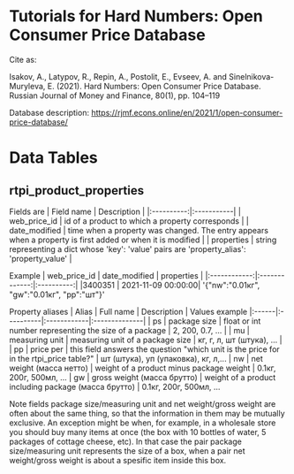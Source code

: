 # Tutorials for Hard Numbers: Open Consumer Price Database

Cite as:

Isakov, A., Latypov, R., Repin, A., Postolit, E., Evseev, A. and Sinelnikova-Muryleva, E. (2021). Hard Numbers: Open Consumer Price Database. Russian Journal of Money and Finance, 80(1), pp. 104–119

Database description: https://rjmf.econs.online/en/2021/1/open-consumer-price-database/


# Data Tables
## rtpi_product_properties
Fields are
| Field name | Description |
|:----------:|:-----------|
| web_price_id | id of a product to which a property corresponds |
| date_modified | time when a property was changed. The entry appears when a property is first added or when it is modified |
| properties | string representing a dict whose 'key': 'value' pairs are 'property_alias': 'property_value' |

Example
| web_price_id | date_modified | properties |
|:------------:|:-------------:|:----------:|
|3400351       | 2021-11-09 00:00:00| '{"nw":"0.01кг", "gw":"0.01кг", "pp":"шт"}'

Property aliases
| Alias | Full name | Description | Values example 
|:------|:----------|:------------|:--------------|
| ps | package size | float or int number representing the size of a package | 2, 200, 0.7, ... | 
| mu | measuring unit | measuring unit of a package size | кг, г, л, шт (штука), ... |  
| pp | price per | this field answers the question "which unit is the price for in the rtpi_price table?" | шт (штука), уп (упаковка), кг, л,...
| nw | net weight (масса нетто) | weight of a product minus package weight | 0.1кг, 200г, 500мл, ...
| gw | gross weight (масса брутто) | weight of a product including package (масса брутто) | 0.1кг, 200г, 500мл, ...

Note fields package size/measuring unit and net weight/gross weight are often about the same thing, so that the information in them may be mutually exclusive. An exception might be when, for example, in a wholesale store you should buy many items at once (the box with 10 bottles of water, 5 packages of cottage cheese, etc). In that case the pair package size/measuring unit represents the size of a box, when a pair net weight/gross weight is about a spesific item inside this box.
